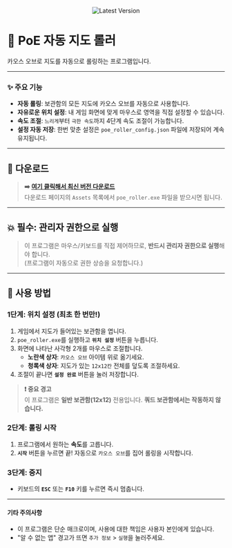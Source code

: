 <p align="center">
  <img src="https://img.shields.io/github/v/release/RealKpopHunters/poe-roller?label=Latest%20Version&style=for-the-badge" alt="Latest Version"/>
</p>

# 💎 PoE 자동 지도 롤러

카오스 오브로 지도를 자동으로 롤링하는 프로그램입니다.

---

### ✨ 주요 기능
- **자동 롤링**: 보관함의 모든 지도에 카오스 오브를 자동으로 사용합니다.
- **자유로운 위치 설정**: 내 게임 화면에 맞게 마우스로 영역을 직접 설정할 수 있습니다.
- **속도 조절**: `느리게`부터 `극한 속도`까지 4단계 속도 조절이 가능합니다.
- **설정 자동 저장**: 한번 맞춘 설정은 `poe_roller_config.json` 파일에 저장되어 계속 유지됩니다.

---

## 🚀 다운로드

> **➡️ [여기 클릭해서 최신 버전 다운로드](https://github.com/RealKpopHunters/poe-roller/releases/latest)**  
> 다운로드 페이지의 `Assets` 목록에서 `poe_roller.exe` 파일을 받으시면 됩니다.

---

## 💥 필수: 관리자 권한으로 실행
> 이 프로그램은 마우스/키보드를 직접 제어하므로, **반드시 관리자 권한으로 실행**해야 합니다.  
> (프로그램이 자동으로 권한 상승을 요청합니다.)

---

## 📖 사용 방법

### 1단계: 위치 설정 (최초 한 번만!)
1. 게임에서 지도가 들어있는 보관함을 엽니다.
2. `poe_roller.exe`를 실행하고 **`위치 설정`** 버튼을 누릅니다.
3. 화면에 나타난 사각형 2개를 마우스로 조절합니다.
    - **노란색 상자**: `카오스 오브` 아이템 위로 옮기세요.
    - **청록색 상자**: 지도가 있는 `12x12칸` 전체를 덮도록 조절하세요.
4. 조절이 끝나면 **`설정 완료`** 버튼을 눌러 저장합니다.

> **❗ 중요 경고**  
> 이 프로그램은 **일반 보관함(12x12)** 전용입니다. **쿼드 보관함에서는 작동하지 않습니다.**

### 2단계: 롤링 시작
1. 프로그램에서 원하는 **속도**를 고릅니다.
2. **`시작`** 버튼을 누르면 끝! 자동으로 `카오스 오브`를 집어 롤링을 시작합니다.

### 3단계: 중지
- 키보드의 **`ESC`** 또는 **`F10`** 키를 누르면 즉시 멈춥니다.

---

#### 기타 주의사항
- 이 프로그램은 단순 매크로이며, 사용에 대한 책임은 사용자 본인에게 있습니다.
- "알 수 없는 앱" 경고가 뜨면 `추가 정보` > `실행`을 눌러주세요.